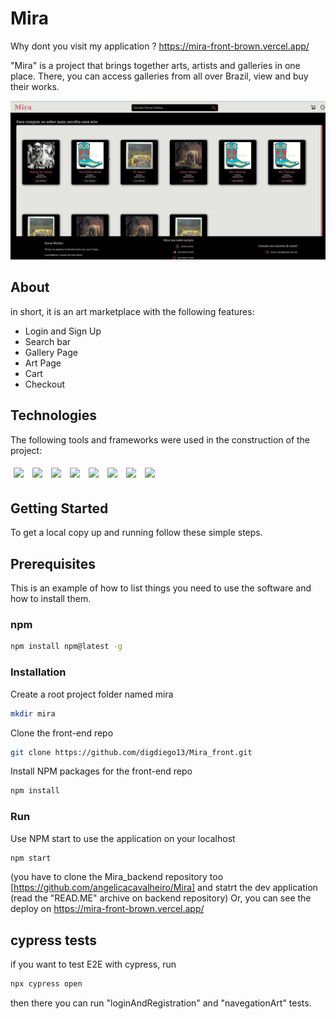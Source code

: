 


# Mira

Why dont you visit my application ? https://mira-front-brown.vercel.app/

"Mira" is a project that brings together arts, artists and galleries in one place. There, you can access galleries from all over Brazil, view and buy their works.

<img src="/public/mira.gif" />

## About
in short, it is an art marketplace with the following features:

- Login and Sign Up
- Search bar
- Gallery Page
- Art Page
- Cart
- Checkout

## Technologies
The following tools and frameworks were used in the construction of the project:<br>
<p>
  <img style='margin: 5px;' src='https://img.shields.io/badge/styled-components%20-%2320232a.svg?&style=for-the-badge&color=b8679e&logo=styled-components&logoColor=%3a3a3a'>
  <img style='margin: 5px;' src='https://img.shields.io/badge/axios%20-%2320232a.svg?&style=for-the-badge&color=informational'>
  <img style='margin: 5px;' src="https://img.shields.io/badge/react-app%20-%2320232a.svg?&style=for-the-badge&color=60ddf9&logo=react&logoColor=%2361DAFB"/>
  <img style='margin: 5px;' src="https://img.shields.io/badge/react_route%20-%2320232a.svg?&style=for-the-badge&logo=react&logoColor=%2361DAFB"/>
  <img style='margin: 5px;' src='https://img.shields.io/badge/react-icons%20-%2320232a.svg?&style=for-the-badge&color=f28dc7&logo=react-icons&logoColor=%2361DAFB'>
  <img style='margin: 5px;' src="https://img.shields.io/badge/dayjs%20-%2320232a.svg?&style=for-the-badge&logo=react"/>
  <img style='margin: 5px;' src="https://img.shields.io/badge/react-modal%20-%2320232a.svg?&style=for-the-badge&logo=react"/>
  <img style='margin: 5px;' src="https://img.shields.io/badge/cypress%20-%2320232a.svg?&style=for-the-badge&logo=react"/>
</p>


## Getting Started
To get a local copy up and running follow these simple steps.

## Prerequisites
This is an example of how to list things you need to use the software and how to install them.

### npm
```sh
npm install npm@latest -g
```
### Installation
Create a root project folder named mira
```sh
mkdir mira
```
Clone the front-end repo
```sh
git clone https://github.com/digdiego13/Mira_front.git
```
Install NPM packages for the front-end repo
```sh
npm install
```
### Run
Use NPM start to use the application on your localhost
```sh
npm start
```
(you have to clone the Mira_backend repository too [https://github.com/angelicacavalheiro/Mira] and statrt the dev application (read the "READ.ME" archive on backend repository)
Or, you can see the deploy on https://mira-front-brown.vercel.app/

## cypress tests

if you  want to test E2E with cypress, run
```sh
npx cypress open
```
then there you can run "loginAndRegistration" and "navegationArt" tests.
